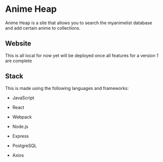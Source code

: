 # Anime Heap

Anime Heap is a site that allows you to search the myanimelist database and add certain anime to collections.

## Website

This is all local for now yet will be deployed once all features for a version 1 are complete

## Stack

This is made using the following languages and frameworks:

* JavaScript

* React

* Webpack

* Node.js

* Express

* PostgreSQL

* Axios
